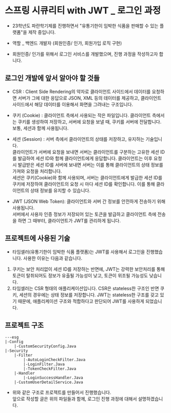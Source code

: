 # 스프링 시큐리티 with JWT _ 로그인 과정

* 23학년도 파란학기제를 진행하면서 "유통기한이 임박한 식품을 판매할 수 있는 플랫폼"을 제작 중입니다.

* 역할 _ 백엔드 개발자 (회원인증/ 인가, 회원가입 로직 구현)

* 회원인증/ 인가를 위해서 로그인 서비스를 개발했으며, 진행 과정을 작성하고자 합니다.

## 로그인 개발에 앞서 알아야 할 것들
* CSR : Client Side Rendering의 약자로 클라이언트 사이드에서 데이터를 요청하면 서버가 그에 대한 응답으로 JSON, XML 등의 데이터를 제공하고, 클라이언트 사이드에서 해당 데이터를 이용해서 화면을 그려내는 구조입니다.     

* 쿠키 (Cookie) : 클라이언트 측에서 사용되는 작은 파일입니다. 클라이언트 측에서는 쿠키를 생성하여 저장하고, 서버에 요청을 보낼 때, 쿠키를 서버에 전달합니다. 보통, 세션과 함께 사용됩니다.
* 세션 (Session) : 서버 측에서 클라이언트의 상태를 저장하고, 유지하는 기술입니다.    
클라이언트가 서버에 요청을 보내면 서버는 클라이언트를 구분하는 고유한 세션 ID를 발급하여 세션 ID와 함께 클라이언트에게 응답합니다. 클라이언트는 이후 요청 시 발급받은 세션 ID를 서버에 보내면 서버는 이를 통해 클라이언트의 상태 정보를 가져와 요청을 처리합니다.   
세션은 쿠키(Cookie)와 함께 사용되며, 서버는 클라이언트에게 발급한 세션 ID를 쿠키에 저장하여 클라이언트의 요청 시 마다 세션 ID를 확인합니다. 이를 통해 클라이언트의 상태 정보를 유지할 수 있습니다.   
* JWT (JSON Web Token): 클라이언트와 서버 간 정보를 안전하게 전송하기 위해 사용됩니다.   
서버에서 사용자 인증 정보가 저장되어 있는 토큰을 발급하고 클라이언트 측에 전송을 하면 그 때부터, 클라이언트가 JWT를 관리하게 됩니다.   
   
## 프로젝트에 사용된 기술   
* 타임셀러(유통기한이 임박한 식품 플랫폼)는 JWT를 사용해서 로그인을 진행했습니다. 사용한 이유는 다음과 같습니다.   
1) 쿠키는 보안 처리없이 세션 ID를 저장하는 반면에, JWT는 강력한 보안처리를 통해 토큰이 탈취되어도 정보가 유츌될 가능성이 낮고, 토큰이 위조될 가능성도 낮습니다.
2) 타임셀러는 CSR 형태의 애플리케이션입니다. CSR은 stateless한 구조인 반면 쿠키, 세션의 경우에는 상태 정보를 저장합니다. JWT는 stateless한 구조를 갖고 있기 때문에, 애플리케이션 구조와 적합하다고 판단되어 JWT를 사용하게 되었습니다.

## 프로젝트 구조
```
---esg
|-Config
    |-CustomSecurityConfig.Java
|-Security
    |-Filter
        |-AutoLoginCheckFilter.Java
        |-LoginFilter.Java
        |-TokenCheckFilter.Java
    |-Handler
        |-LoginSuccessHandler.Java
    |-CustomUserDetailService.Java
```
* 위와 같은 구조로 프로젝트를 만들어서 진행했습니다.   
앞으로 작성할 글은 위의 파일들과 함께, 로그인 진행 과정에 대해서 설명하겠습니다.